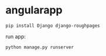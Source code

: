 angularapp
==========

`pip install Django django-roughpages`

run app:

`python manage.py runserver`